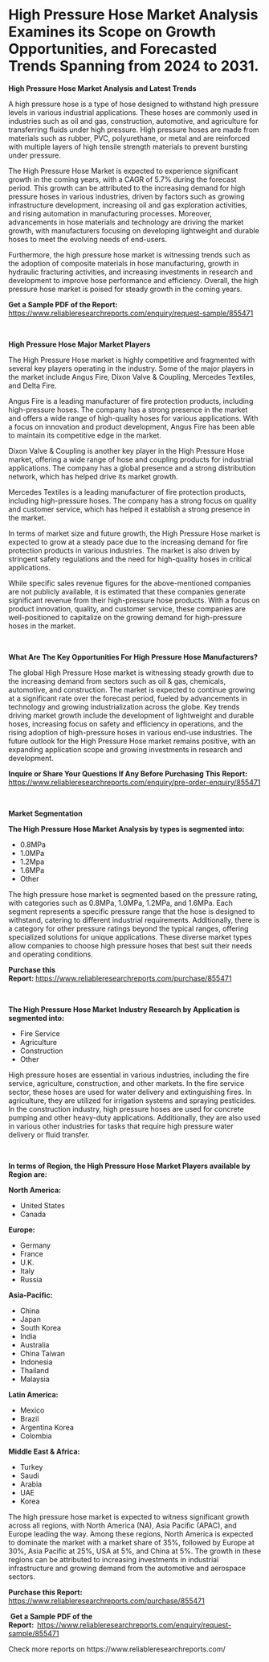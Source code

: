 <p><h1>High Pressure Hose Market Analysis Examines its Scope on Growth Opportunities, and Forecasted Trends Spanning from 2024 to 2031.</h1></p><p><strong>High Pressure Hose Market Analysis and Latest Trends</strong></p>
<p><p>A high pressure hose is a type of hose designed to withstand high pressure levels in various industrial applications. These hoses are commonly used in industries such as oil and gas, construction, automotive, and agriculture for transferring fluids under high pressure. High pressure hoses are made from materials such as rubber, PVC, polyurethane, or metal and are reinforced with multiple layers of high tensile strength materials to prevent bursting under pressure.</p><p>The High Pressure Hose Market is expected to experience significant growth in the coming years, with a CAGR of 5.7% during the forecast period. This growth can be attributed to the increasing demand for high pressure hoses in various industries, driven by factors such as growing infrastructure development, increasing oil and gas exploration activities, and rising automation in manufacturing processes. Moreover, advancements in hose materials and technology are driving the market growth, with manufacturers focusing on developing lightweight and durable hoses to meet the evolving needs of end-users.</p><p>Furthermore, the high pressure hose market is witnessing trends such as the adoption of composite materials in hose manufacturing, growth in hydraulic fracturing activities, and increasing investments in research and development to improve hose performance and efficiency. Overall, the high pressure hose market is poised for steady growth in the coming years.</p></p>
<p><strong>Get a Sample PDF of the Report:&nbsp;</strong> <a href="https://www.reliableresearchreports.com/enquiry/request-sample/855471">https://www.reliableresearchreports.com/enquiry/request-sample/855471</a></p>
<p>&nbsp;</p>
<p><strong>High Pressure Hose Major Market Players</strong></p>
<p><p>The High Pressure Hose market is highly competitive and fragmented with several key players operating in the industry. Some of the major players in the market include Angus Fire, Dixon Valve & Coupling, Mercedes Textiles, and Delta Fire.</p><p>Angus Fire is a leading manufacturer of fire protection products, including high-pressure hoses. The company has a strong presence in the market and offers a wide range of high-quality hoses for various applications. With a focus on innovation and product development, Angus Fire has been able to maintain its competitive edge in the market.</p><p>Dixon Valve & Coupling is another key player in the High Pressure Hose market, offering a wide range of hose and coupling products for industrial applications. The company has a global presence and a strong distribution network, which has helped drive its market growth.</p><p>Mercedes Textiles is a leading manufacturer of fire protection products, including high-pressure hoses. The company has a strong focus on quality and customer service, which has helped it establish a strong presence in the market.</p><p>In terms of market size and future growth, the High Pressure Hose market is expected to grow at a steady pace due to the increasing demand for fire protection products in various industries. The market is also driven by stringent safety regulations and the need for high-quality hoses in critical applications.</p><p>While specific sales revenue figures for the above-mentioned companies are not publicly available, it is estimated that these companies generate significant revenue from their high-pressure hose products. With a focus on product innovation, quality, and customer service, these companies are well-positioned to capitalize on the growing demand for high-pressure hoses in the market.</p></p>
<p>&nbsp;</p>
<p><strong>What Are The Key Opportunities For High Pressure Hose Manufacturers?</strong></p>
<p><p>The global High Pressure Hose market is witnessing steady growth due to the increasing demand from sectors such as oil & gas, chemicals, automotive, and construction. The market is expected to continue growing at a significant rate over the forecast period, fueled by advancements in technology and growing industrialization across the globe. Key trends driving market growth include the development of lightweight and durable hoses, increasing focus on safety and efficiency in operations, and the rising adoption of high-pressure hoses in various end-use industries. The future outlook for the High Pressure Hose market remains positive, with an expanding application scope and growing investments in research and development.</p></p>
<p><strong>Inquire or Share Your Questions If Any Before Purchasing This Report:</strong> <a href="https://www.reliableresearchreports.com/enquiry/pre-order-enquiry/855471">https://www.reliableresearchreports.com/enquiry/pre-order-enquiry/855471</a></p>
<p>&nbsp;</p>
<p><strong>Market Segmentation</strong></p>
<p><strong>The High Pressure Hose Market Analysis by types is segmented into:</strong></p>
<p><ul><li>0.8MPa</li><li>1.0MPa</li><li>1.2Mpa</li><li>1.6MPa</li><li>Other</li></ul></p>
<p><p>The high pressure hose market is segmented based on the pressure rating, with categories such as 0.8MPa, 1.0MPa, 1.2MPa, and 1.6MPa. Each segment represents a specific pressure range that the hose is designed to withstand, catering to different industrial requirements. Additionally, there is a category for other pressure ratings beyond the typical ranges, offering specialized solutions for unique applications. These diverse market types allow companies to choose high pressure hoses that best suit their needs and operating conditions.</p></p>
<p><strong>Purchase this Report:&nbsp;</strong><a href="https://www.reliableresearchreports.com/purchase/855471">https://www.reliableresearchreports.com/purchase/855471</a></p>
<p>&nbsp;</p>
<p><strong>The High Pressure Hose Market Industry Research by Application is segmented into:</strong></p>
<p><ul><li>Fire Service</li><li>Agriculture</li><li>Construction</li><li>Other</li></ul></p>
<p><p>High pressure hoses are essential in various industries, including the fire service, agriculture, construction, and other markets. In the fire service sector, these hoses are used for water delivery and extinguishing fires. In agriculture, they are utilized for irrigation systems and spraying pesticides. In the construction industry, high pressure hoses are used for concrete pumping and other heavy-duty applications. Additionally, they are also used in various other industries for tasks that require high pressure water delivery or fluid transfer.</p></p>
<p>&nbsp;</p>
<p><strong>In terms of Region, the High Pressure Hose Market Players available by Region are:</strong></p>
<p>
    <p> <strong> North America: </strong>
        <ul>
            <li>United States</li>
            <li>Canada</li>
        </ul>
        </p> 
    <p> <strong> Europe: </strong>
        <ul>
            <li>Germany</li>
            <li>France</li>
            <li>U.K.</li>
            <li>Italy</li>
            <li>Russia</li>
        </ul>
        </p> 
    <p> <strong> Asia-Pacific: </strong>
        <ul>
            <li>China</li>
            <li>Japan</li>
            <li>South Korea</li>
            <li>India</li>
            <li>Australia</li>
            <li>China Taiwan</li>
            <li>Indonesia</li>
            <li>Thailand</li>
            <li>Malaysia</li>
        </ul>
        </p> 
    <p> <strong> Latin America: </strong>
        <ul>
            <li>Mexico</li>
            <li>Brazil</li>
            <li>Argentina Korea</li>
            <li>Colombia</li>
        </ul>
        </p> 
    <p> <strong> Middle East & Africa: </strong>
        <ul>
            <li>Turkey</li>
            <li>Saudi</li>
            <li>Arabia</li>
            <li>UAE</li>
            <li>Korea</li>
        </ul>
    </p>
    </p>
<p><p>The high pressure hose market is expected to witness significant growth across all regions, with North America (NA), Asia Pacific (APAC), and Europe leading the way. Among these regions, North America is expected to dominate the market with a market share of 35%, followed by Europe at 30%, Asia Pacific at 25%, USA at 5%, and China at 5%. The growth in these regions can be attributed to increasing investments in industrial infrastructure and growing demand from the automotive and aerospace sectors.</p></p>
<p><strong>Purchase this Report: </strong><a href="https://www.reliableresearchreports.com/purchase/855471">https://www.reliableresearchreports.com/purchase/855471</a></p>
<p>&nbsp;<strong>Get a Sample PDF of the Report:&nbsp;&nbsp;</strong><a href="https://www.reliableresearchreports.com/enquiry/request-sample/855471">https://www.reliableresearchreports.com/enquiry/request-sample/855471</a></p>
<p><strong></strong></p>
<p>Check more reports on https://www.reliableresearchreports.com/</p>